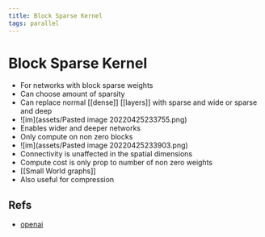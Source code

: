 ```yaml
---
title: Block Sparse Kernel
tags: parallel
---
```


# Block Sparse Kernel
- For networks with block sparse weights
- Can choose amount of sparsity
- Can replace normal [[dense]] [[layers]] with sparse and wide or sparse and deep
- ![im](assets/Pasted image 20220425233755.png)
- Enables wider and deeper networks
- Only compute on non zero blocks
- ![im](assets/Pasted image 20220425233903.png)
- Connectivity is unaffected in the spatial dimensions
- Compute cost is only prop to number of non zero weights
- [[Small World graphs]]
- Also useful for compression

## Refs
- [openai](https://openai.com/blog/block-sparse-gpu-kernels/)












